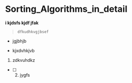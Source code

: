 # Sorting_Algorithms_in_detail
**i kjdsfs kjdf jfak**

> `dfkudhkvgjbsef`

- jgjbhjb

- kjxdvhkjvb

1. zdkvuhdkz

- [ ] 2. jygfs
